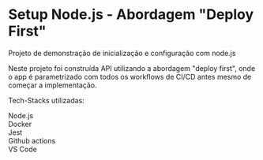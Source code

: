 # Setup Node.js - Abordagem "Deploy First"

Projeto de demonstração de inicialização e configuração com node.js

Neste projeto foi construída API utilizando a abordagem "deploy first", onde o app é parametrizado com todos os workflows de CI/CD antes mesmo de começar a implementação.

Tech-Stacks utilizadas:

Node.js </br>
Docker </br>
Jest </br>
Github actions </br>
VS Code </br>
